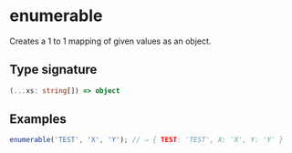 # enumerable

Creates a 1 to 1 mapping of given values as an object.

## Type signature

<!-- prettier-ignore-start -->
```typescript
(...xs: string[]) => object
```
<!-- prettier-ignore-end -->

## Examples

<!-- prettier-ignore-start -->
```javascript
enumerable('TEST', 'X', 'Y'); // ⇒ { TEST: 'TEST', X: 'X', Y: 'Y' }
```
<!-- prettier-ignore-end -->
